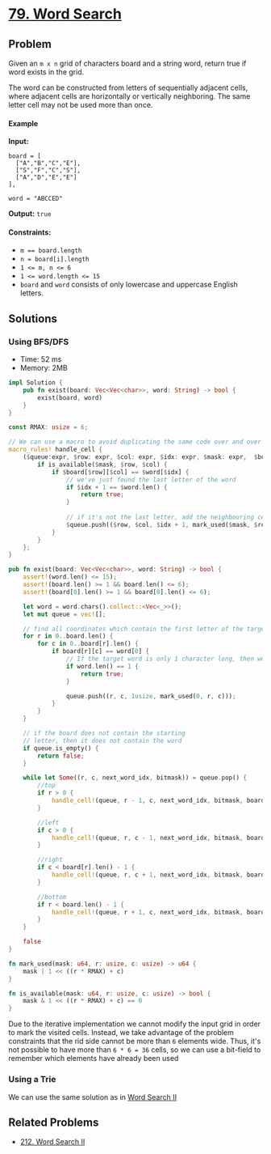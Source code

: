 # [79. Word Search](https://leetcode.com/problems/word-search/)

## Problem

Given an `m x n` grid of characters board and a string word, return true if word
exists in the grid.

The word can be constructed from letters of sequentially adjacent cells, where
adjacent cells are horizontally or vertically neighboring. The same letter cell
may not be used more than once.

#### Example

**Input:**

```text
board = [
  ["A","B","C","E"],
  ["S","F","C","S"],
  ["A","D","E","E"]
], 

word = "ABCCED"
```

**Output:** `true`

#### Constraints:

* `m == board.length`
* `n = board[i].length`
* `1 <= m, n <= 6`
* `1 <= word.length <= 15`
* `board` and `word` consists of only lowercase and uppercase English letters.

## Solutions

### Using BFS/DFS

* Time: 52 ms
* Memory: 2MB

```rust
impl Solution {
    pub fn exist(board: Vec<Vec<char>>, word: String) -> bool {
        exist(board, word)
    }
}

const RMAX: usize = 6;

// We can use a macro to avoid duplicating the same code over and over again
macro_rules! handle_cell {
    ($queue:expr, $row: expr, $col: expr, $idx: expr, $mask: expr,  $board: expr, $word: expr) => {
        if is_available($mask, $row, $col) {
            if $board[$row][$col] == $word[$idx] {
                // we've just found the last letter of the word
                if $idx + 1 == $word.len() {
                    return true;
                }
                
                // if it's not the last letter, add the neighbouring cells in the queue
                $queue.push(($row, $col, $idx + 1, mark_used($mask, $row, $col)));
            }
        }
    };
}

pub fn exist(board: Vec<Vec<char>>, word: String) -> bool {
    assert!(word.len() <= 15);
    assert!(board.len() >= 1 && board.len() <= 6);
    assert!(board[0].len() >= 1 && board[0].len() <= 6);

    let word = word.chars().collect::<Vec<_>>();
    let mut queue = vec![];

    // find all coordinates which contain the first letter of the target word
    for r in 0..board.len() {
        for c in 0..board[r].len() {
            if board[r][c] == word[0] {
                // If the target word is only 1 character long, then we have just found it!
                if word.len() == 1 {
                    return true;
                }

                queue.push((r, c, 1usize, mark_used(0, r, c)));
            }
        }
    }

    // if the board does not contain the starting 
    // letter, then it does not contain the word
    if queue.is_empty() {
        return false;
    }

    while let Some((r, c, next_word_idx, bitmask)) = queue.pop() {
        //top
        if r > 0 {
            handle_cell!(queue, r - 1, c, next_word_idx, bitmask, board, word);
        }

        //left
        if c > 0 {
            handle_cell!(queue, r, c - 1, next_word_idx, bitmask, board, word);
        }

        //right
        if c < board[r].len() - 1 {
            handle_cell!(queue, r, c + 1, next_word_idx, bitmask, board, word);
        }

        //bottom
        if r < board.len() - 1 {
            handle_cell!(queue, r + 1, c, next_word_idx, bitmask, board, word);
        }
    }

    false
}

fn mark_used(mask: u64, r: usize, c: usize) -> u64 {
    mask | 1 << ((r * RMAX) + c)
}

fn is_available(mask: u64, r: usize, c: usize) -> bool {
    mask & 1 << ((r * RMAX) + c) == 0
}
```

Due to the iterative implementation we cannot modify the input grid in order to
mark the visited cells. Instead, we take advantage of the problem constraints
that the rid side cannot be more than `6` elements wide. Thus, it's not possible
to have more than `6 * 6 = 36` cells, so we can use a bit-field to remember
which elements have already been used

### Using a Trie

We can use the same solution as
in [Word Search II](/200%20-%20299/212%20-%20Word%20Search%20II.md)

## Related Problems

* [212. Word Search II](/leetcode/200%20-%20299/212%20-%20Word%20Search%20II.md)

